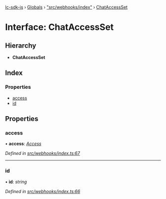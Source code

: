 [lc-sdk-js](../README.md) › [Globals](../globals.md) › ["src/webhooks/index"](../modules/_src_webhooks_index_.md) › [ChatAccessSet](_src_webhooks_index_.chataccessset.md)

# Interface: ChatAccessSet

## Hierarchy

* **ChatAccessSet**

## Index

### Properties

* [access](_src_webhooks_index_.chataccessset.md#access)
* [id](_src_webhooks_index_.chataccessset.md#id)

## Properties

###  access

• **access**: *[Access](_src_objects_index_.access.md)*

*Defined in [src/webhooks/index.ts:67](https://github.com/livechat/lc-sdk-js/blob/38eeefe/src/webhooks/index.ts#L67)*

___

###  id

• **id**: *string*

*Defined in [src/webhooks/index.ts:66](https://github.com/livechat/lc-sdk-js/blob/38eeefe/src/webhooks/index.ts#L66)*
